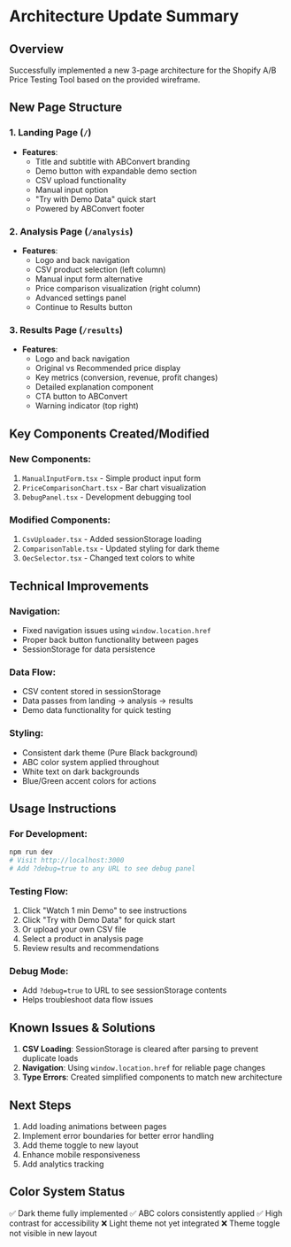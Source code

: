 # Architecture Update Summary

## Overview
Successfully implemented a new 3-page architecture for the Shopify A/B Price Testing Tool based on the provided wireframe.

## New Page Structure

### 1. Landing Page (`/`)
- **Features**:
  - Title and subtitle with ABConvert branding
  - Demo button with expandable demo section
  - CSV upload functionality
  - Manual input option
  - "Try with Demo Data" quick start
  - Powered by ABConvert footer

### 2. Analysis Page (`/analysis`)
- **Features**:
  - Logo and back navigation
  - CSV product selection (left column)
  - Manual input form alternative
  - Price comparison visualization (right column)
  - Advanced settings panel
  - Continue to Results button

### 3. Results Page (`/results`)
- **Features**:
  - Logo and back navigation
  - Original vs Recommended price display
  - Key metrics (conversion, revenue, profit changes)
  - Detailed explanation component
  - CTA button to ABConvert
  - Warning indicator (top right)

## Key Components Created/Modified

### New Components:
1. `ManualInputForm.tsx` - Simple product input form
2. `PriceComparisonChart.tsx` - Bar chart visualization
3. `DebugPanel.tsx` - Development debugging tool

### Modified Components:
1. `CsvUploader.tsx` - Added sessionStorage loading
2. `ComparisonTable.tsx` - Updated styling for dark theme
3. `OecSelector.tsx` - Changed text colors to white

## Technical Improvements

### Navigation:
- Fixed navigation issues using `window.location.href`
- Proper back button functionality between pages
- SessionStorage for data persistence

### Data Flow:
- CSV content stored in sessionStorage
- Data passes from landing → analysis → results
- Demo data functionality for quick testing

### Styling:
- Consistent dark theme (Pure Black background)
- ABC color system applied throughout
- White text on dark backgrounds
- Blue/Green accent colors for actions

## Usage Instructions

### For Development:
```bash
npm run dev
# Visit http://localhost:3000
# Add ?debug=true to any URL to see debug panel
```

### Testing Flow:
1. Click "Watch 1 min Demo" to see instructions
2. Click "Try with Demo Data" for quick start
3. Or upload your own CSV file
4. Select a product in analysis page
5. Review results and recommendations

### Debug Mode:
- Add `?debug=true` to URL to see sessionStorage contents
- Helps troubleshoot data flow issues

## Known Issues & Solutions

1. **CSV Loading**: SessionStorage is cleared after parsing to prevent duplicate loads
2. **Navigation**: Using `window.location.href` for reliable page changes
3. **Type Errors**: Created simplified components to match new architecture

## Next Steps

1. Add loading animations between pages
2. Implement error boundaries for better error handling
3. Add theme toggle to new layout
4. Enhance mobile responsiveness
5. Add analytics tracking

## Color System Status

✅ Dark theme fully implemented
✅ ABC colors consistently applied
✅ High contrast for accessibility
❌ Light theme not yet integrated
❌ Theme toggle not visible in new layout